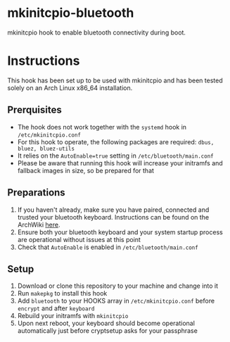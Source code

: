 # mkinitcpio-bluetooth
mkinitcpio hook to enable bluetooth connectivity during boot.

# Instructions
This hook has been set up to be used with mkinitcpio and has been tested solely on an Arch Linux x86_64 installation.

## Prerquisites
 - The hook does not work together with the `systemd` hook in `/etc/mkinitcpio.conf`
 - For this hook to operate, the following packages are required: `dbus, bluez, bluez-utils`
 - It relies on the `AutoEnable=true` setting in `/etc/bluetooth/main.conf`
 - Please be aware that running this hook will increase your initramfs and fallback images in size, so be prepared for that

## Preparations
 1. If you haven't already, make sure you have paired, connected and trusted your bluetooth keyboard. Instructions can be found on the ArchWiki [here](https://wiki.archlinux.org/index.php/bluetooth#Pairing).
 2. Ensure both your bluetooth keyboard and your system startup process are operational without issues at this point
 3. Check that `AutoEnable` is enabled in `/etc/bluetooth/main.conf`

## Setup

 1. Download or clone this repository to your machine and change into it
 2. Run `makepkg` to install this hook
 4. Add `bluetooth` to your HOOKS array in `/etc/mkinitcpio.conf` before `encrypt` and after `keyboard`
 5. Rebuild your initramfs with `mkinitcpio`
 6. Upon next reboot, your keyboard should become operational automatically just before cryptsetup asks for your passphrase
